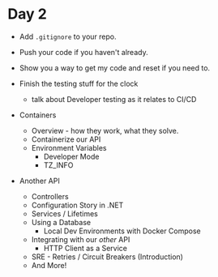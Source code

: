 # Day 2

- Add `.gitignore` to your repo.
- Push your code if you haven't already.
- Show you a way to get my code and reset if you need to.
- Finish the testing stuff for the clock
    - talk about Developer testing as it relates to CI/CD

- Containers
    - Overview - how they work, what they solve.
    - Containerize our API
    - Environment Variables
        - Developer Mode
        - TZ_INFO

- Another API
    - Controllers
    - Configuration Story in .NET
    - Services / Lifetimes
    - Using a Database 
        - Local Dev Environments with Docker Compose
    - Integrating with our _other_ API
        - HTTP Client as a Service
    - SRE - Retries / Circuit Breakers (Introduction)
    - And More!

